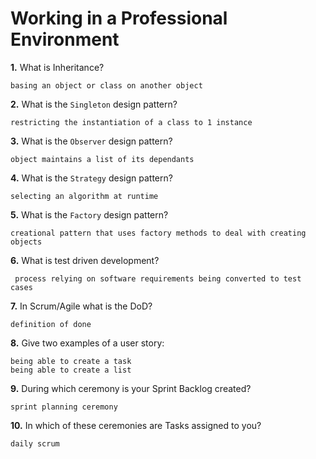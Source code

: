 # Working in a Professional Environment

**1.** What is Inheritance?
<!-- enter you answer in the space below -->
```
basing an object or class on another object
```
**2.** What is the `Singleton` design pattern?
<!-- enter you answer in the space below -->
```
restricting the instantiation of a class to 1 instance
```
**3.** What is the `Observer` design pattern?
<!-- enter you answer in the space below -->
```
object maintains a list of its dependants 
```
**4.** What is the `Strategy` design pattern?
<!-- enter you answer in the space below -->
```
selecting an algorithm at runtime
```
**5.** What is the `Factory` design pattern?
<!-- enter you answer in the space below -->
```
creational pattern that uses factory methods to deal with creating objects
```
**6.** What is test driven development?
<!-- enter you answer in the space below -->
```
 process relying on software requirements being converted to test cases
```
**7.** In Scrum/Agile what is the DoD?
<!-- enter you answer in the space below -->
```
definition of done
```
**8.** Give two examples of a user story:
<!-- enter you answer in the space below -->
```
being able to create a task
being able to create a list
```
**9.** During which ceremony is your Sprint Backlog created?
<!-- enter you answer in the space below -->
```
sprint planning ceremony
```
**10.** In which of these ceremonies are Tasks assigned to you?
<!-- enter you answer in the space below -->
```
daily scrum
```
